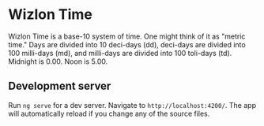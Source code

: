 # Wizlon Time

Wizlon Time is a base-10 system of time. One might think of it as "metric time." 
Days are divided into 10 deci-days (dd), deci-days are divided into 100 milli-days (md), and 
milli-days are divided into 100 toli-days (td). 
Midnight is 0.00. Noon is 5.00.

## Development server

Run `ng serve` for a dev server. Navigate to `http://localhost:4200/`. The app will automatically reload if you change any of the source files.

